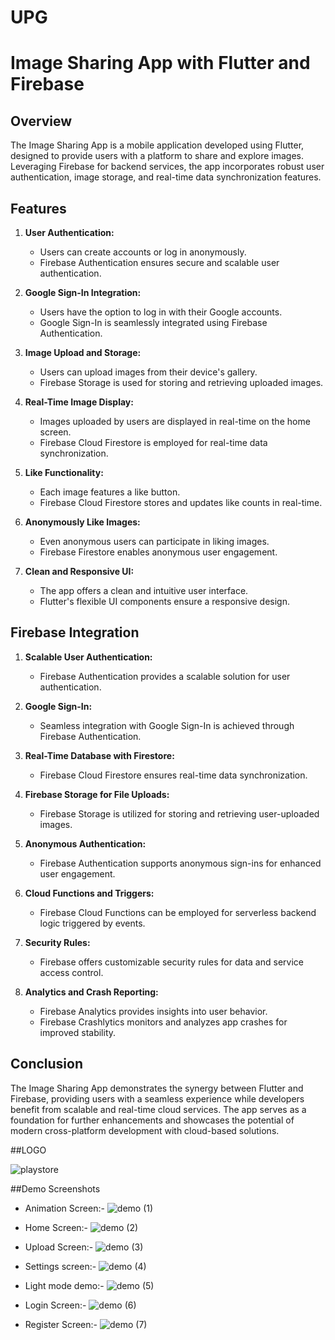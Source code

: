 # UPG

# Image Sharing App with Flutter and Firebase

## Overview

The Image Sharing App is a mobile application developed using Flutter, designed to provide users with a platform to share and explore images. Leveraging Firebase for backend services, the app incorporates robust user authentication, image storage, and real-time data synchronization features.

## Features

1. **User Authentication:**
   - Users can create accounts or log in anonymously.
   - Firebase Authentication ensures secure and scalable user authentication.

2. **Google Sign-In Integration:**
   - Users have the option to log in with their Google accounts.
   - Google Sign-In is seamlessly integrated using Firebase Authentication.

3. **Image Upload and Storage:**
   - Users can upload images from their device's gallery.
   - Firebase Storage is used for storing and retrieving uploaded images.

4. **Real-Time Image Display:**
   - Images uploaded by users are displayed in real-time on the home screen.
   - Firebase Cloud Firestore is employed for real-time data synchronization.

5. **Like Functionality:**
   - Each image features a like button.
   - Firebase Cloud Firestore stores and updates like counts in real-time.

6. **Anonymously Like Images:**
   - Even anonymous users can participate in liking images.
   - Firebase Firestore enables anonymous user engagement.

7. **Clean and Responsive UI:**
   - The app offers a clean and intuitive user interface.
   - Flutter's flexible UI components ensure a responsive design.

## Firebase Integration

1. **Scalable User Authentication:**
   - Firebase Authentication provides a scalable solution for user authentication.

2. **Google Sign-In:**
   - Seamless integration with Google Sign-In is achieved through Firebase Authentication.

3. **Real-Time Database with Firestore:**
   - Firebase Cloud Firestore ensures real-time data synchronization.

4. **Firebase Storage for File Uploads:**
   - Firebase Storage is utilized for storing and retrieving user-uploaded images.

5. **Anonymous Authentication:**
   - Firebase Authentication supports anonymous sign-ins for enhanced user engagement.

6. **Cloud Functions and Triggers:**
   - Firebase Cloud Functions can be employed for serverless backend logic triggered by events.

7. **Security Rules:**
   - Firebase offers customizable security rules for data and service access control.

8. **Analytics and Crash Reporting:**
   - Firebase Analytics provides insights into user behavior.
   - Firebase Crashlytics monitors and analyzes app crashes for improved stability.

## Conclusion

The Image Sharing App demonstrates the synergy between Flutter and Firebase, providing users with a seamless experience while developers benefit from scalable and real-time cloud services. The app serves as a foundation for further enhancements and showcases the potential of modern cross-platform development with cloud-based solutions.

 ##LOGO

![playstore](https://github.com/Nagarasu0408/UPG/assets/88180695/e9289510-d32f-4f43-ad1b-2fb7b3b8022e)


##Demo Screenshots

- Animation Screen:-
![demo (1)](https://github.com/Nagarasu0408/UPG/assets/88180695/bc84113c-516c-4b6e-b2c8-2e050f3231a2)

- Home Screen:-
![demo (2)](https://github.com/Nagarasu0408/UPG/assets/88180695/3d834f15-e2f1-4ea7-baa2-5d4737ee96c2)

- Upload Screen:-
![demo (3)](https://github.com/Nagarasu0408/UPG/assets/88180695/928b1e59-95c7-4039-8b3f-417cf21246ca)

- Settings screen:-
![demo (4)](https://github.com/Nagarasu0408/UPG/assets/88180695/c586dfa8-c199-441d-a89f-c288fc39f6b1)

- Light mode demo:-
![demo (5)](https://github.com/Nagarasu0408/UPG/assets/88180695/3c73cf69-7434-478a-83cc-2bc5d3d00557)

- Login Screen:-
![demo (6)](https://github.com/Nagarasu0408/UPG/assets/88180695/fdde3dc6-960c-4cf2-9190-85c953917656)

- Register Screen:-
![demo (7)](https://github.com/Nagarasu0408/UPG/assets/88180695/0895190c-33dc-4855-a581-bf783686505b)



